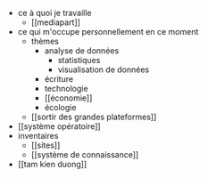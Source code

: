 - ce à quoi je travaille
	- [[mediapart]]
- ce qui m'occupe personnellement en ce moment
	- thèmes
		- analyse de données
			- statistiques
			- visualisation de données
		- écriture
		- technologie
		- [[économie]]
		- écologie
	- [[sortir des grandes plateformes]]
- [[système opératoire]]
- inventaires
	- [[sites]]
	- [[système de connaissance]]
- [[tam kien duong]]